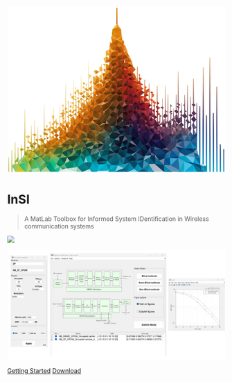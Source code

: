 <img class="logo" src="./assets/img/logo.png">

# **InSI**

> A MatLab Toolbox for Informed System IDentification in Wireless communication systems

[![](https://readme-typing-svg.demolab.com?font=Source+Sans+Pro&duration=2000&pause=1000&color=34495e&&weight=600&&center=true&vCenter=true&lines=Simple,+Efficiency;Free;For+education)]()


<img class="dashboard" src="./assets/img/Intro.png">

[Getting Started](README.md)
[Download](https://github.com/DoHaiSon/InSI/archive/refs/heads/master.zip)
